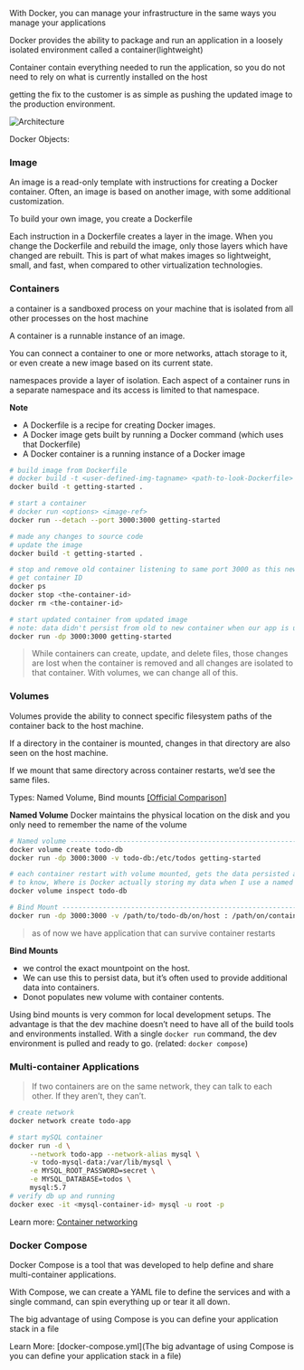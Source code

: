 With Docker, you can manage your infrastructure in the same ways you manage your applications

Docker provides the ability to package and run an application in a loosely isolated environment called a container(lightweight) 

Container contain everything needed to run the application, so you do not need to rely on what is currently installed on the host

getting the fix to the customer is as simple as pushing the updated image to the production environment.

![Architecture](https://docs.docker.com/engine/images/architecture.svg)

Docker Objects:

### Image
An image is a read-only template with instructions for creating a Docker container. Often, an image is based on another image, with some additional customization.

To build your own image, you create a Dockerfile

Each instruction in a Dockerfile creates a layer in the image. When you change the Dockerfile and rebuild the image, only those layers which have changed are rebuilt. This is part of what makes images so lightweight, small, and fast, when compared to other virtualization technologies.

### Containers

a container is a sandboxed process on your machine that is isolated from all other processes on the host machine

A container is a runnable instance of an image.

You can connect a container to one or more networks, attach storage to it, or even create a new image based on its current state.

namespaces provide a layer of isolation. Each aspect of a container runs in a separate namespace and its access is limited to that namespace.

**Note**
- A Dockerfile is a recipe for creating Docker images.
- A Docker image gets built by running a Docker command (which uses that Dockerfile)
- A Docker container is a running instance of a Docker image

```bash
# build image from Dockerfile
# docker build -t <user-defined-img-tagname> <path-to-look-Dockerfile>
docker build -t getting-started .

# start a container
# docker run <options> <image-ref>
docker run --detach --port 3000:3000 getting-started

# made any changes to source code
# update the image 
docker build -t getting-started .

# stop and remove old container listening to same port 3000 as this new one 
# get container ID
docker ps 
docker stop <the-container-id>
docker rm <the-container-id>

# start updated container from updated image
# note: data didn't persist from old to new container when our app is updated.
docker run -dp 3000:3000 getting-started
```

> While containers can create, update, and delete files, those changes are lost when the container is removed and all changes are isolated to that container. With volumes, we can change all of this.

### Volumes
Volumes provide the ability to connect specific filesystem paths of the container back to the host machine. 

If a directory in the container is mounted, changes in that directory are also seen on the host machine. 

If we mount that same directory across container restarts, we’d see the same files.

Types: Named Volume, Bind mounts [[Official Comparison]](https://docs.docker.com/get-started/06_bind_mounts/#quick-volume-type-comparisons)

**Named Volume**
Docker maintains the physical location on the disk and you only need to remember the name of the volume

```bash
# Named volume ---------------------------------------------------------------------------------
docker volume create todo-db
docker run -dp 3000:3000 -v todo-db:/etc/todos getting-started

# each container restart with volume mounted, gets the data persisted at that volume
# to know, Where is Docker actually storing my data when I use a named volume
docker volume inspect todo-db 

# Bind Mount ----------------------------------------------------------------------------------
docker run -dp 3000:3000 -v /path/to/todo-db/on/host : /path/on/container
```
> as of now we have application that can survive container restarts

**Bind Mounts**
- we control the exact mountpoint on the host.
- We can use this to persist data, but it’s often used to provide additional data into containers.
- Donot populates new volume with container contents.

Using bind mounts is very common for local development setups. The advantage is that the dev machine doesn’t need to have all of the build tools and environments installed. With a single `docker run` command, the dev environment is pulled and ready to go. (related: `docker compose`)


### Multi-container Applications

> If two containers are on the same network, they can talk to each other. If they aren’t, they can’t.

```bash
# create network
docker network create todo-app

# start mySQL container
docker run -d \
     --network todo-app --network-alias mysql \
     -v todo-mysql-data:/var/lib/mysql \
     -e MYSQL_ROOT_PASSWORD=secret \
     -e MYSQL_DATABASE=todos \
     mysql:5.7
# verify db up and running
docker exec -it <mysql-container-id> mysql -u root -p
```
Learn more: [Container networking](https://docs.docker.com/get-started/07_multi_container/)

### Docker Compose
Docker Compose is a tool that was developed to help define and share multi-container applications. 

With Compose, we can create a YAML file to define the services and with a single command, can spin everything up or tear it all down.

The big advantage of using Compose is you can define your application stack in a file

Learn More: [docker-compose.yml](The big advantage of using Compose is you can define your application stack in a file)
